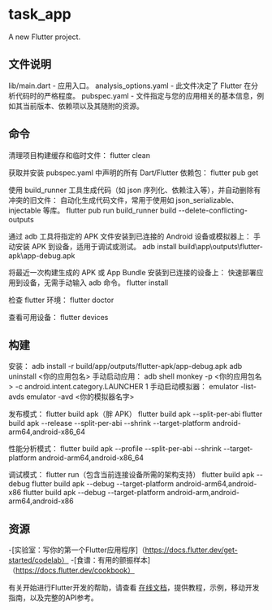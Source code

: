 # task_app

A new Flutter project.

## 文件说明

lib/main.dart - 应用入口。
analysis_options.yaml - 此文件决定了 Flutter 在分析代码时的严格程度。
pubspec.yaml - 文件指定与您的应用相关的基本信息，例如其当前版本、依赖项以及其随附的资源。

## 命令

清理项目构建缓存和临时文件：
flutter clean

获取并安装 pubspec.yaml 中声明的所有 Dart/Flutter 依赖包：
flutter pub get

使用 build_runner 工具生成代码（如 json 序列化、依赖注入等），并自动删除有冲突的旧文件：
自动化生成代码文件，常用于使用如 json_serializable、injectable 等库。
flutter pub run build_runner build --delete-conflicting-outputs

通过 adb 工具将指定的 APK 文件安装到已连接的 Android 设备或模拟器上：
手动安装 APK 到设备，适用于调试或测试。
adb install build\app\outputs\flutter-apk\app-debug.apk

将最近一次构建生成的 APK 或 App Bundle 安装到已连接的设备上：
快速部署应用到设备，无需手动输入 adb 命令。
flutter install

检查 flutter 环境：
flutter doctor

查看可用设备：
flutter devices

## 构建

安装：
adb install -r build/app/outputs/flutter-apk/app-debug.apk
adb uninstall <你的应用包名>
手动启动应用：
adb shell monkey -p <你的应用包名> -c android.intent.category.LAUNCHER 1
手动启动模拟器：
emulator -list-avds
emulator -avd <你的模拟器名字>

发布模式： 
flutter build apk（胖 APK）
flutter build apk --split-per-abi
flutter build apk --release --split-per-abi --shrink --target-platform android-arm64,android-x86_64

性能分析模式： 
flutter build apk --profile --split-per-abi --shrink --target-platform android-arm64,android-x86_64

调试模式： 
flutter run（包含当前连接设备所需的架构支持）
flutter build apk --debug
flutter build apk --debug --target-platform android-arm64,android-x86
flutter build apk --debug --target-platform android-arm,android-arm64,android-x86

## 资源

-[实验室：写你的第一个Flutter应用程序]（https://docs.flutter.dev/get-started/codelab）
-[食谱：有用的颤振样本]（https://docs.flutter.dev/cookbook）

有关开始进行Flutter开发的帮助，请查看 [在线文档](https://docs.flutter.dev/)，提供教程，示例，移动开发指南，以及完整的API参考。